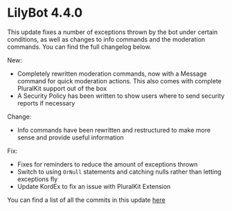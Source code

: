 # LilyBot 4.4.0

This update fixes a number of exceptions thrown by the bot under certain conditions, as well as changes to info commands
and the moderation commands.
You can find the full changelog below.

New:
* Completely rewritten moderation commands, now with a Message command for quick moderation actions. This also comes with
complete PluralKit support out of the box
* A Security Policy has been written to show users where to send security reports if necessary

Change:
* Info commands have been rewritten and restructured to make more sense and provide useful information

Fix:
* Fixes for reminders to reduce the amount of exceptions thrown
* Switch to using `OrNull` statements and catching nulls rather than letting exceptions fly
* Update KordEx to fix an issue with PluralKit Extension


You can find a list of all the commits in this update [here](https://github.com/hyacinthbots/LilyBot/compare/v4.3.0...v4.4.0)
